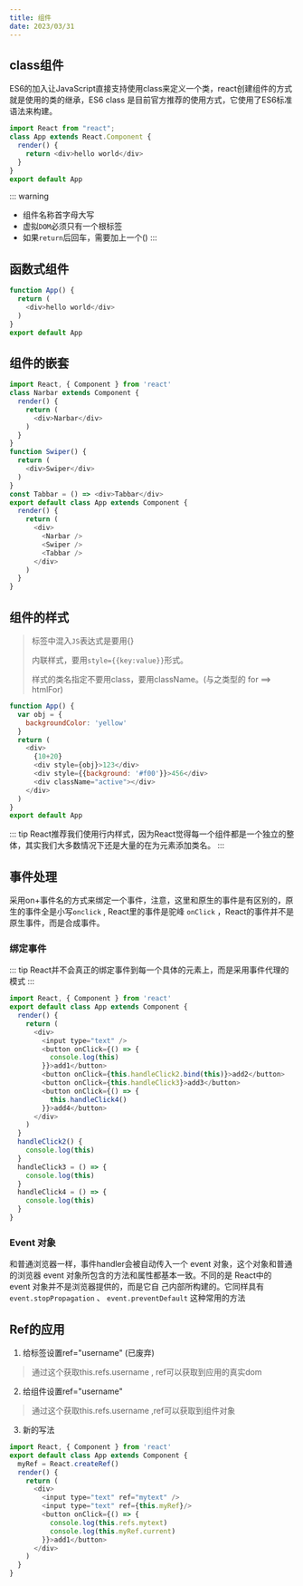 ```yaml
---
title: 组件
date: 2023/03/31
---
```


## class组件

ES6的加入让JavaScript直接支持使用class来定义一个类，react创建组件的方式就是使用的类的继承，ES6 class 是目前官方推荐的使用方式，它使用了ES6标准语法来构建。
```js
import React from "react";
class App extends React.Component {
  render() {
    return <div>hello world</div>
  }
}
export default App
```

::: warning
* 组件名称首字母大写
* 虚拟`DOM`必须只有一个根标签
* 如果`return`后回车，需要加上一个()
:::

## 函数式组件

```js
function App() {
  return (
    <div>hello world</div>
  )
}
export default App
```
## 组件的嵌套
```js
import React, { Component } from 'react'
class Narbar extends Component {
  render() {
    return (
      <div>Narbar</div>
    )
  }
}
function Swiper() {
  return (
    <div>Swiper</div>
  )
}
const Tabbar = () => <div>Tabbar</div>
export default class App extends Component {
  render() {
    return (
      <div>
        <Narbar />
        <Swiper />
        <Tabbar />
      </div>
    )
  }
}
```

## 组件的样式

> 标签中混入`JS`表达式是要用{}
> 
> 内联样式，要用`style={{key:value}}`形式。 
>
> 样式的类名指定不要用class，要用className。(与之类型的 for ==> htmlFor)

```js
function App() {
  var obj = {
    backgroundColor: 'yellow'
  }
  return (
    <div>
      {10+20} 
      <div style={obj}>123</div>
      <div style={{background: '#f00'}}>456</div>
      <div className="active"></div>
    </div>
  )
}
export default App
```
::: tip
React推荐我们使用行内样式，因为React觉得每一个组件都是一个独立的整体，其实我们大多数情况下还是大量的在为元素添加类名。
:::

## 事件处理

采用on+事件名的方式来绑定一个事件，注意，这里和原生的事件是有区别的，原生的事件全是小写`onclick` , React里的事件是驼峰 `onClick` ，React的事件并不是原生事件，而是合成事件。
### 绑定事件

::: tip
React并不会真正的绑定事件到每一个具体的元素上，而是采用事件代理的模式
:::

```js
import React, { Component } from 'react'
export default class App extends Component {
  render() {
    return (
      <div>
        <input type="text" />
        <button onClick={() => {
          console.log(this)
        }}>add1</button>
        <button onClick={this.handleClick2.bind(this)}>add2</button>
        <button onClick={this.handleClick3}>add3</button>
        <button onClick={() => {
          this.handleClick4()
        }}>add4</button>
      </div>
    )
  }
  handleClick2() {
    console.log(this)
  }
  handleClick3 = () => {
    console.log(this)
  }
  handleClick4 = () => {
    console.log(this)
  }
}
```
### Event 对象

和普通浏览器一样，事件handler会被自动传入一个 event 对象，这个对象和普通的浏览器 event 对象所包含的方法和属性都基本一致。不同的是 React中的 event 对象并不是浏览器提供的，而是它自
己内部所构建的。它同样具有 `event.stopPropagation` 、 `event.preventDefault` 这种常用的方法

## Ref的应用

1. 给标签设置ref="username" (已废弃)
> 通过这个获取this.refs.username , ref可以获取到应用的真实dom
2. 给组件设置ref="username"
> 通过这个获取this.refs.username ,ref可以获取到组件对象
3. 新的写法

```js
import React, { Component } from 'react'
export default class App extends Component {
  myRef = React.createRef()
  render() {
    return (
      <div>
        <input type="text" ref="mytext" />
        <input type="text" ref={this.myRef}/>
        <button onClick={() => {
          console.log(this.refs.mytext)
          console.log(this.myRef.current)
        }}>add1</button>
      </div>
    )
  }
}
```

